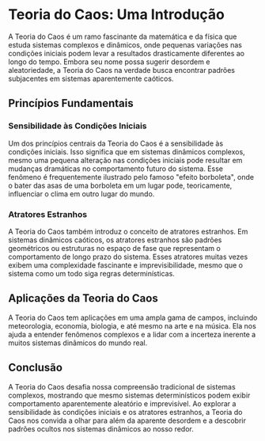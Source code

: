 # Teoria do Caos: Uma Introdução

A Teoria do Caos é um ramo fascinante da matemática e da física que estuda sistemas complexos e dinâmicos, onde pequenas variações nas condições iniciais podem levar a resultados drasticamente diferentes ao longo do tempo. Embora seu nome possa sugerir desordem e aleatoriedade, a Teoria do Caos na verdade busca encontrar padrões subjacentes em sistemas aparentemente caóticos.

## Princípios Fundamentais

### Sensibilidade às Condições Iniciais

Um dos princípios centrais da Teoria do Caos é a sensibilidade às condições iniciais. Isso significa que em sistemas dinâmicos complexos, mesmo uma pequena alteração nas condições iniciais pode resultar em mudanças dramáticas no comportamento futuro do sistema. Esse fenômeno é frequentemente ilustrado pelo famoso "efeito borboleta", onde o bater das asas de uma borboleta em um lugar pode, teoricamente, influenciar o clima em outro lugar do mundo.

### Atratores Estranhos

A Teoria do Caos também introduz o conceito de atratores estranhos. Em sistemas dinâmicos caóticos, os atratores estranhos são padrões geométricos ou estruturas no espaço de fase que representam o comportamento de longo prazo do sistema. Esses atratores muitas vezes exibem uma complexidade fascinante e imprevisibilidade, mesmo que o sistema como um todo siga regras determinísticas.

## Aplicações da Teoria do Caos

A Teoria do Caos tem aplicações em uma ampla gama de campos, incluindo meteorologia, economia, biologia, e até mesmo na arte e na música. Ela nos ajuda a entender fenômenos complexos e a lidar com a incerteza inerente a muitos sistemas dinâmicos do mundo real.

## Conclusão

A Teoria do Caos desafia nossa compreensão tradicional de sistemas complexos, mostrando que mesmo sistemas determinísticos podem exibir comportamento aparentemente aleatório e imprevisível. Ao explorar a sensibilidade às condições iniciais e os atratores estranhos, a Teoria do Caos nos convida a olhar para além da aparente desordem e a descobrir padrões ocultos nos sistemas dinâmicos ao nosso redor.
